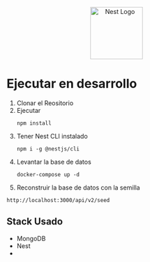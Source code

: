 <p align="center">
  <a href="http://nestjs.com/" target="blank"><img src="https://nestjs.com/img/logo-small.svg" width="120" alt="Nest Logo" /></a>
</p>

# Ejecutar en desarrollo
1. Clonar el Reositorio
2. Ejecutar
   ```
   npm install
   ```
3. Tener Nest CLI instalado
   ```
   npm i -g @nestjs/cli
   ```
4. Levantar la base de datos
    ```
    docker-compose up -d
    ```
5. Reconstruir la base de datos con la semilla
  ```
  http://localhost:3000/api/v2/seed
  ```

## Stack Usado
* MongoDB
* Nest
*

